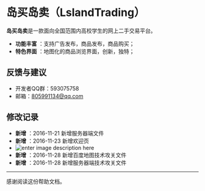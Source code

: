 ﻿# 岛买岛卖（LslandTrading）

**岛买岛卖**是一款面向全国范围内高校学生的网上二手交易平台。
 
- **功能丰富** ：支持广告发布，商品发布，商品购买；
- **特色界面** ：地图化的商品浏览界面，创新，独特；

## 反馈与建议
- 开发者QQ群：593075758
- 邮箱：805991134@qq.com

## 修改记录
- **新增** ：2016-11-21 新增服务器端文件
- **新增** ：2016-11-23 新增欢迎页
- ![enter image description here](https://github.com/xujihui/IslandTrading/blob/master/welcome.png?raw=true)
- **新增** ：2016-11-28 新增百度地图技术攻关文件
- **新增** ：2016-11-28 新增服务器端技术攻关文件

---------
感谢阅读这份帮助文档。